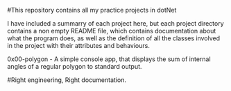 ﻿#This repository contains all my practice projects in dotNet

I have included a summarry of each project here, but each project directory contains a non empty README file, 
which contains documentation about what the program does, as well as the definition of 
all the classes involved in the project with their attributes and behaviours.

0x00-polygon - A simple console app, that displays the sum of internal angles of a regular polygon to standard output.


#Right engineering, Right documentation.